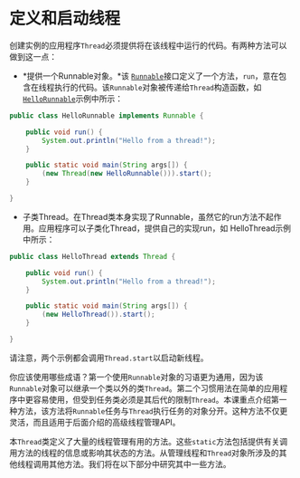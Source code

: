 # 定义和启动线程

创建实例的应用程序`Thread`必须提供将在该线程中运行的代码。有两种方法可以做到这一点：

- *提供一个Runnable对象。*该 [`Runnable`](https://docs.oracle.com/javase/8/docs/api/java/lang/Runnable.html)接口定义了一个方法，`run`，意在包含在线程执行的代码。该`Runnable`对象被传递给`Thread`构造函数，如 [`HelloRunnable`](examples/HelloRunnable.java)示例中所示：

```java
public class HelloRunnable implements Runnable {

    public void run() {
        System.out.println("Hello from a thread!");
    }

    public static void main(String args[]) {
        (new Thread(new HelloRunnable())).start();
    }

}
```

- 子类Thread。在Thread类本身实现了Runnable，虽然它的run方法不起作用。应用程序可以子类化Thread，提供自己的实现run，如 HelloThread示例中所示：

```java
public class HelloThread extends Thread {

    public void run() {
        System.out.println("Hello from a thread!");
    }

    public static void main(String args[]) {
        (new HelloThread()).start();
    }

}
```

请注意，两个示例都会调用`Thread.start`以启动新线程。

你应该使用哪些成语？第一个使用`Runnable`对象的习语更为通用，因为该`Runnable`对象可以继承一个类以外的类`Thread`。第二个习惯用法在简单的应用程序中更容易使用，但受到任务类必须是其后代的限制`Thread`。本课重点介绍第一种方法，该方法将`Runnable`任务与`Thread`执行任务的对象分开。这种方法不仅更灵活，而且适用于后面介绍的高级线程管理API。

本`Thread`类定义了大量的线程管理有用的方法。这些`static`方法包括提供有关调用方法的线程的信息或影响其状态的方法。从管理线程和`Thread`对象所涉及的其他线程调用其他方法。我们将在以下部分中研究其中一些方法。